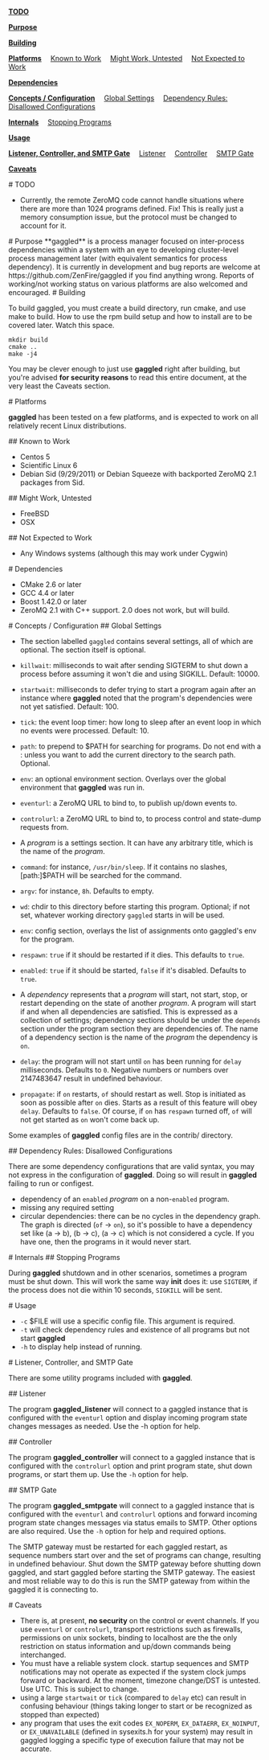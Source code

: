 
**<a href="#toc1-2">TODO</a>**

**<a href="#toc1-7">Purpose</a>**

**<a href="#toc1-11">Building</a>**

**<a href="#toc1-22">Platforms</a>**
&emsp;<a href="#toc2-27">Known to Work</a>
&emsp;<a href="#toc2-34">Might Work, Untested</a>
&emsp;<a href="#toc2-40">Not Expected to Work</a>

**<a href="#toc1-45">Dependencies</a>**

**<a href="#toc1-53">Concepts / Configuration</a>**
&emsp;<a href="#toc2-56">Global Settings</a>
&emsp;<a href="#toc2-81">Dependency Rules: Disallowed Configurations</a>

**<a href="#toc1-90">Internals</a>**
&emsp;<a href="#toc2-93">Stopping Programs</a>

**<a href="#toc1-98">Usage</a>**

**<a href="#toc1-105">Listener, Controller, and SMTP Gate</a>**
&emsp;<a href="#toc2-110">Listener</a>
&emsp;<a href="#toc2-115">Controller</a>
&emsp;<a href="#toc2-120">SMTP Gate</a>

**<a href="#toc1-127">Caveats</a>**

<A name="toc1-2" title="TODO" />
# TODO

* Currently, the remote ZeroMQ code cannot handle situations where there are more than 1024 programs defined.  Fix!  This is really just a memory consumption issue, but the protocol must be changed to account for it.

<A name="toc1-7" title="Purpose" />
# Purpose
**gaggled** is a process manager focused on inter-process dependencies within a system with an eye to developing cluster-level process management later (with equivalent semantics for process dependency).  It is currently in development and bug reports are welcome at https://github.com/ZenFire/gaggled if you find anything wrong.  Reports of working/not working status on various platforms are also welcomed and encouraged.

<A name="toc1-11" title="Building" />
# Building

To build gaggled, you must create a build directory, run cmake, and use make to build.  How to use the rpm build setup and how to install are to be covered later. Watch this space.

    mkdir build
    cmake ..
    make -j4

You may be clever enough to just use **gaggled** right after building, but you're advised **for security reasons** to read this entire document, at the very least the Caveats section.

<A name="toc1-22" title="Platforms" />
# Platforms

**gaggled** has been tested on a few platforms, and is expected to work on all relatively recent Linux distributions.

<A name="toc2-27" title="Known to Work" />
## Known to Work

* Centos 5
* Scientific Linux 6
* Debian Sid (9/29/2011) or Debian Squeeze with backported ZeroMQ 2.1 packages from Sid.

<A name="toc2-34" title="Might Work, Untested" />
## Might Work, Untested

* FreeBSD
* OSX

<A name="toc2-40" title="Not Expected to Work" />
## Not Expected to Work

* Any Windows systems (although this may work under Cygwin)

<A name="toc1-45" title="Dependencies" />
# Dependencies

* CMake 2.6 or later
* GCC 4.4 or later
* Boost 1.42.0 or later
* ZeroMQ 2.1 with C++ support. 2.0 does not work, but will build.

<A name="toc1-53" title="Concepts / Configuration" />
# Concepts / Configuration

<A name="toc2-56" title="Global Settings" />
## Global Settings

* The section labelled `gaggled` contains several settings, all of which are optional.  The section itself is optional.
 * `killwait`: milliseconds to wait after sending SIGTERM to shut down a process before assuming it won't die and using SIGKILL. Default: 10000.
 * `startwait`: milliseconds to defer trying to start a program again after an instance where **gaggled** noted that the program's dependencies were not yet satisfied. Default: 100.
 * `tick`: the event loop timer: how long to sleep after an event loop in which no events were processed. Default: 10.
 * `path`: to prepend to $PATH for searching for programs. Do not end with a : unless you want to add the current directory to the search path. Optional.
 * `env`: an optional environment section.  Overlays over the global environment that **gaggled** was run in.
 * `eventurl`: a ZeroMQ URL to bind to, to publish up/down events to.
 * `controlurl`: a ZeroMQ URL to bind to, to process control and state-dump requests from.

* A *program* is a settings section.  It can have any arbitrary title, which is the name of the *program*.
 * `command`: for instance, `/usr/bin/sleep`. If it contains no slashes, [path:]$PATH will be searched for the command.
 * `argv`: for instance, `8h`. Defaults to empty.
 * `wd`: chdir to this directory before starting this program. Optional; if not set, whatever working directory `gaggled` starts in will be used.
 * `env`: config section, overlays the list of assignments onto gaggled's env for the program.
 * `respawn`: `true` if it should be restarted if it dies.  This defaults to `true`.
 * `enabled`: `true` if it should be started, `false` if it's disabled.  Defaults to `true`.
* A *dependency* represents that a *program* will start, not start, stop, or restart depending on the state of another *program*. A program will start if and when all dependencies are satisfied.  This is expressed as a collection of settings; dependency sections should be under the `depends` section under the program section they are dependencies of.  The name of a dependency section is the name of the *program* the dependency is `on`.
 * `delay`: the program will not start until `on` has been running for `delay` milliseconds. Defaults to `0`.  Negative numbers or numbers over 2147483647 result in undefined behaviour.
 * `propagate`: if `on` restarts, `of` should restart as well.  Stop is initiated as soon as possible after `on` dies.  Starts as a result of this feature will obey `delay`.  Defaults to `false`.  Of course, if `on` has `respawn` turned off, `of` will not get started as `on` won't come back up.

Some examples of **gaggled** config files are in the contrib/ directory.

<A name="toc2-81" title="Dependency Rules: Disallowed Configurations" />
## Dependency Rules: Disallowed Configurations

There are some dependency configurations that are valid syntax, you may not express in the configuration of **gaggled**.  Doing so will result in **gaggled** failing to run or configest.

* dependency of an `enabled` *program* on a non-`enabled` program.
* missing any required setting
* circular dependencies: there can be no cycles in the dependency graph.  The graph is directed (`of` -> `on`), so it's possible to have a dependency set like (a -> b), (b -> c), (a -> c) which is not considered a cycle.  If you have one, then the programs in it would never start.

<A name="toc1-90" title="Internals" />
# Internals

<A name="toc2-93" title="Stopping Programs" />
## Stopping Programs

During **gaggled** shutdown and in other scenarios, sometimes a program must be shut down.  This will work the same way **init** does it: use `SIGTERM`, if the process does not die within 10 seconds, `SIGKILL` will be sent.

<A name="toc1-98" title="Usage" />
# Usage

* `-c` $FILE will use a specific config file.  This argument is required.
* `-t` will check dependency rules and existence of all programs but not start **gaggled**
* `-h` to display help instead of running.

<A name="toc1-105" title="Listener, Controller, and SMTP Gate" />
# Listener, Controller, and SMTP Gate

There are some utility programs included with **gaggled**.

<A name="toc2-110" title="Listener" />
## Listener

The program **gaggled_listener** will connect to a gaggled instance that is configured with the `eventurl` option and display incoming program state changes messages as needed.  Use the -h option for help.

<A name="toc2-115" title="Controller" />
## Controller

The program **gaggled_controller** will connect to a gaggled instance that is configured with the `controlurl` option and print program state, shut down programs, or start them up.  Use the `-h` option for help.

<A name="toc2-120" title="SMTP Gate" />
## SMTP Gate

The program **gaggled_smtpgate** will connect to a gaggled instance that is configured with the `eventurl` and `controlurl` options and forward incoming program state changes messages via status emails to SMTP.  Other options are also required.  Use the `-h` option for help and required options.

The SMTP gateway must be restarted for each gaggled restart, as sequence numbers start over and the set of programs can change, resulting in undefined behaviour.  Shut down the SMTP gateway before shutting down gaggled, and start gaggled before starting the SMTP gateway.  The easiest and most reliable way to do this is run the SMTP gateway from within the gaggled it is connecting to.

<A name="toc1-127" title="Caveats" />
# Caveats

* There is, at present, **no security** on the control or event channels. If you use `eventurl` or `controlurl`, transport restrictions such as firewalls, permissions on unix sockets, binding to localhost are the the only restriction on status information and up/down commands being interchanged.
* You must have a reliable system clock. startup sequences and SMTP notifications may not operate as expected if the system clock jumps forward or backward.  At the moment, timezone change/DST is untested.  Use UTC.  This is subject to change.
* using a large `startwait` or `tick` (compared to `delay` etc) can result in confusing behaviour (things taking longer to start or be recognized as stopped than expected)
* any program that uses the exit codes `EX_NOPERM`, `EX_DATAERR`, `EX_NOINPUT`, or `EX_UNAVAILABLE` (defined in sysexits.h for your system) may result in gaggled logging a specific type of execution failure that may not be accurate.
